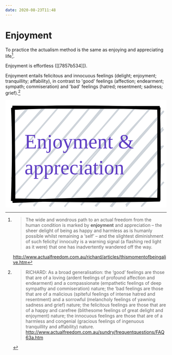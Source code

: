 ```yaml
---
date: 2020-08-23T11:48
---
```


# Enjoyment

To practice the actualism method is the same as enjoying and appreciating life[^def].

[^def]:
    > The wide and wondrous path to an actual freedom from the human condition is marked by **enjoyment** and appreciation – the sheer delight of being as happy and harmless as is humanly possible whilst remaining a ‘self’ – and the slightest diminishment of such felicity/ innocuity is a warning signal (a flashing red light as it were) that one has inadvertently wandered off the way.

    <http://www.actualfreedom.com.au/richard/articles/thismomentofbeingalive.htm>

Enjoyment is effortless ([[7857b534]]).

Enjoyment entails felicitous and innocuous feelings (delight; enjoyment; tranquillity; affability), in contrast to 'good' feelings (affection; endearment; sympath; commiseration) and 'bad' feelings (hatred; resentment; sadness; grief).[^diff]

[^diff]:
    > RICHARD: As a broad generalisation: the ‘good’ feelings are those that are of a loving (ardent feelings of profound affection and endearment) and a compassionate (empathetic feelings of deep sympathy and commiseration) nature; the ‘bad feelings are those that are of a malicious (spiteful feelings of intense hatred and resentment) and a sorrowful (melancholy feelings of yawning sadness and grief) nature; the felicitous feelings are those that are of a happy and carefree (blithesome feelings of great delight and enjoyment) nature; the innocuous feelings are those that are of a harmless and congenial (gracious feelings of ingenuous tranquillity and affability) nature. <http://www.actualfreedom.com.au/sundry/frequentquestions/FAQ63a.htm>

<svg version="1.1" xmlns="http://www.w3.org/2000/svg" viewBox="0 0 222.5 148.5">
  <!-- svg-source:excalidraw -->
  <defs>
    <style>
      @font-face {
        font-family: "Virgil";
        src: url("https://excalidraw.com/FG_Virgil.woff2");
      }
      @font-face {
        font-family: "Cascadia";
        src: url("https://excalidraw.com/Cascadia.woff2");
      }
    </style>
  </defs>
  <rect x="0" y="0" width="222.5" height="148.5" fill="#ffffff"></rect><g transform="translate(10 10) rotate(0 101.25 64.25)"><path d="M0 0 C0 0, 0 0, 0 0 M0 0 C0 0, 0 0, 0 0 M-1.3572651257552888 25.4154718534044 C10.12887601928728 14.49455473721312, 16.844561465670047 7.229389175221197, 21.856078448051477 0.5599876878946546 M-0.6713564375229861 24.913761514886378 C7.712646611823638 14.586023338897478, 15.92298873406286 5.432318505655541, 21.508113280216122 -0.06662889251713722 M1.5560212973504477 48.00485675842397 C11.37966777327267 35.53532278739059, 25.495757593637407 20.099148683671267, 43.93092095162325 1.0796993960021979 M-0.6210258826614208 49.76043040552072 C9.829765510655317 36.852050987552175, 19.472202486191474 26.739476160519747, 42.438702231827904 0.189876154842878 M1.042767109554113 74.67231482858209 C17.2062879091589 52.284145961684764, 38.251936037777995 29.26307850975698, 63.317572994989945 -0.042293455216430687 M-0.32398955503493454 73.9613584506735 C22.915787330330957 47.131295913558105, 44.18747796509718 21.211948483839656, 63.18167864987035 0.20177327678785417 M-1.872353754937805 98.21352010713682 C30.6151714918767 65.68870167105356, 58.720897797699415 32.640734986914964, 86.39579532033906 -1.3752047329487311 M-0.8496286962182893 98.17482955688402 C18.361421715084944 77.55167526390458, 37.109372291536616 55.93470489998514, 85.48954497574971 -0.9855884055884587 M1.7837875040432039 121.76858956645509 C26.56149395052306 92.61918543488676, 55.04238814881607 60.65501000824899, 105.7445674198581 1.0000329456177965 M0.9760521931757751 121.57739868480047 C31.441378299582983 87.82364288759963, 61.24372891817677 55.48783193926204, 107.29644427587223 -0.3522503961923107 M10.744128726570729 134.41882562667615 C38.45095474677842 100.19759941626282, 68.89845328772142 67.25500565751297, 125.36102850674405 -1.6295222064815746 M8.569279527439598 136.27313436784334 C43.139344373749516 95.81006682411049, 79.58602284919252 55.429063013115396, 126.12460121265366 0.7885647562928213 M28.879472328775314 135.3870694392759 C59.33262543268441 103.26112633671676, 88.38338527384211 69.975917358289, 149.15971363116543 -1.5026594668798907 M29.154066171922473 136.30647199576978 C76.54293855009243 81.31868135010238, 125.29885845066508 27.103964973192404, 147.77105816048126 0.7091151375151412 M50.60836375202482 136.50218291129946 C90.18891287790429 85.7859444488723, 133.08583248134107 41.42948327226257, 170.91119950631924 -1.7307581225418858 M51.35958989221101 136.93919583890616 C96.45894059823169 85.92102993293085, 140.93460131794743 33.84082823958538, 168.43382103177078 0.732896948791165 M71.63868873850676 137.11682717555934 C113.24135021855744 86.43785470760108, 157.8889882520918 35.413134105291206, 190.741340624393 0.8083742093449473 M72.14929062971147 136.38071751834624 C97.57476017051151 106.77890639930337, 123.44134428947976 78.58794142255165, 191.39859539292848 -0.8466938137853504 M94.37755178040861 134.57194461486804 C133.1713716878792 88.21494908326531, 171.330393596904 44.41583442349143, 208.4138560536311 4.878468642929761 M94.41824895083009 135.0650580301838 C130.0887852978837 94.82315635817568, 168.5122236114419 51.85205239348868, 208.50887326141753 5.4541057022159976 M113.80627611991788 136.3217588620381 C134.07461891801353 113.92047578522215, 151.66030778685968 90.73781393067785, 207.3007981774204 27.80218124570324 M115.05568604697312 136.58834774551258 C142.33392121715104 105.54772729004222, 169.8302007800913 73.23523156292998, 208.32390184484353 30.039311427567142 M134.69934472023155 136.81348438010474 C158.5258421420101 107.06998438304068, 182.48565701643986 80.50654299298654, 206.24533054968265 53.284679904240264 M136.3514047055563 137.40103599064906 C160.65616586406654 108.06143663081934, 185.99088056023436 79.61758942509834, 208.16896139634696 52.86927923712422 M156.1236363815182 134.59348814143493 C168.13423152865076 123.6890772668699, 180.82979651840216 109.09614828440448, 206.26412363361487 78.4059915815761 M156.68252542596693 136.7265527262415 C169.25815898027844 121.40092427115712, 184.1936780222595 105.19341751500221, 209.0252609533436 77.26555220720374 M177.37707156697473 136.96054710906398 C183.3437269574275 128.78035707609712, 191.41911078754327 123.27673870549378, 207.44806664241395 103.85942449074608 M178.6396322456207 136.0270660286064 C185.81345788946396 128.70925771391134, 192.36680793064613 121.03281218341263, 208.6181501782491 102.96178278912228" stroke="#ced4da" stroke-width="2" fill="none"></path><path d="M-0.645188118550431 1.542105452146005 C51.2159240699686 -1.1791372487889742, 99.12847534770958 -1.1824020940900064, 201.24892876125716 1.2649466443923227 M-0.27714922849007884 -0.28867044459480606 C44.006239436757035 0.331506671414563, 85.65695970995054 0.379785172181496, 203.02311328529092 0.1936782785922233 M201.45004535838962 1.639494825154543 C202.5047052689176 44.988063984084874, 202.73657365518622 89.82825988251716, 201.33278430625796 129.8312473781407 M202.02361049689353 0.2022955473512411 C200.97159032960423 43.520514655020094, 202.04389523406513 85.42663010973484, 201.997544253245 128.45864838920534 M203.47826023865426 126.73816807904548 C142.38769015590796 125.40647084647274, 85.95998509622149 126.42979048946059, -0.1447253399350755 129.75771599397095 M202.35055969179027 127.90484640756863 C135.10272389151396 129.35464500520337, 68.18968973812447 128.94632998368866, -0.0016880911702159792 127.63678112250447 M1.5464615933597088 129.7475730665028 C2.395302774431184 103.58748651994392, 1.1495176572818309 78.24739585351199, 1.1290525309741497 0.4947226531803608 M-0.2961487527936697 129.10355389676988 C1.1787525164615362 85.02294782930986, 1.6072547781001776 41.84066291358323, -0.13252917490899563 0.6841979678720236" stroke="#000000" stroke-width="4" fill="none"></path></g><g transform="translate(26.5 41) rotate(0 89.85810810810813 35.75)"><text x="0" y="25.75" font-family="Virgil, Segoe UI Emoji" font-size="27.82702702702709px" fill="#5f3dc4" text-anchor="start" style="white-space: pre;" direction="ltr">Enjoyment &amp; </text><text x="0" y="61.5" font-family="Virgil, Segoe UI Emoji" font-size="27.82702702702709px" fill="#5f3dc4" text-anchor="start" style="white-space: pre;" direction="ltr">appreciation</text></g></svg>


